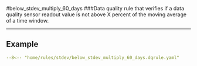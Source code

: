 #below_stdev_multiply_60_days
###Data quality rule that verifies if a data quality sensor readout value is not above X percent of the moving average of a time window.
___
## Example
``` yaml
--8<-- "home/rules/stdev/below_stdev_multiply_60_days.dqrule.yaml"
```